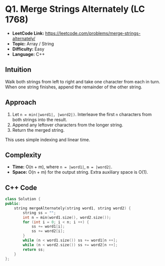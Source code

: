 # Q1. Merge Strings Alternately (LC 1768)

- **LeetCode Link:** https://leetcode.com/problems/merge-strings-alternately/
- **Topic:** Array / String
- **Difficulty:** Easy
- **Language:** C++

## Intuition
Walk both strings from left to right and take one character from each in turn. When one string finishes, append the remainder of the other string.

## Approach
1. Let `n = min(|word1|, |word2|)`. Interleave the first `n` characters from both strings into the result.
2. Append any leftover characters from the longer string.
3. Return the merged string.

This uses simple indexing and linear time.

## Complexity
- **Time:** O(n + m), where `n = |word1|`, `m = |word2|`.
- **Space:** O(n + m) for the output string. Extra auxiliary space is O(1).

## C++ Code
```cpp
class Solution {
public:
    string mergeAlternately(string word1, string word2) {
        string ss = "";
        int n = min(word1.size(), word2.size());
        for (int i = 0; i < n; i ++) {
            ss += word1[i];
            ss += word2[i];
        }
        while (n < word1.size()) ss += word1[n ++];
        while (n < word2.size()) ss += word2[n ++];
        return ss;
    }
};
